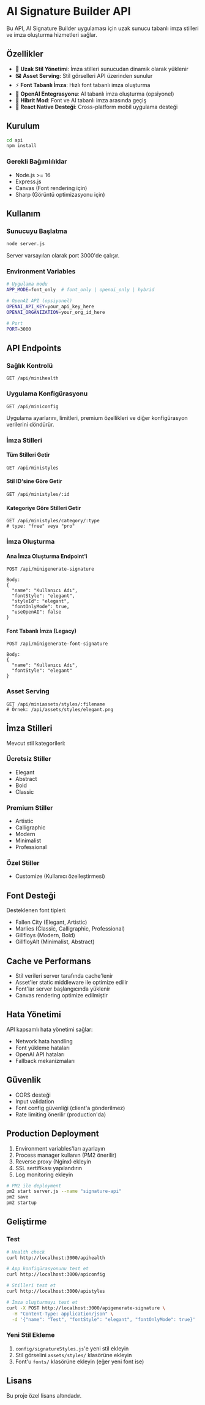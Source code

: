 # AI Signature Builder API

Bu API, AI Signature Builder uygulaması için uzak sunucu tabanlı imza stilleri ve imza oluşturma hizmetleri sağlar.

## Özellikler

- 🎨 **Uzak Stil Yönetimi**: İmza stilleri sunucudan dinamik olarak yüklenir
- 🖼️ **Asset Serving**: Stil görselleri API üzerinden sunulur
- ⚡ **Font Tabanlı İmza**: Hızlı font tabanlı imza oluşturma
- 🤖 **OpenAI Entegrasyonu**: AI tabanlı imza oluşturma (opsiyonel)
- 🎯 **Hibrit Mod**: Font ve AI tabanlı imza arasında geçiş
- 📱 **React Native Desteği**: Cross-platform mobil uygulama desteği

## Kurulum

```bash
cd api
npm install
```

### Gerekli Bağımlılıklar

- Node.js >= 16
- Express.js
- Canvas (Font rendering için)
- Sharp (Görüntü optimizasyonu için)

## Kullanım

### Sunucuyu Başlatma

```bash
node server.js
```

Server varsayılan olarak port 3000'de çalışır.

### Environment Variables

```bash
# Uygulama modu
APP_MODE=font_only  # font_only | openai_only | hybrid

# OpenAI API (opsiyonel)
OPENAI_API_KEY=your_api_key_here
OPENAI_ORGANIZATION=your_org_id_here

# Port
PORT=3000
```

## API Endpoints

### Sağlık Kontrolü
```
GET /api/minihealth
```

### Uygulama Konfigürasyonu
```
GET /api/miniconfig
```
Uygulama ayarlarını, limitleri, premium özellikleri ve diğer konfigürasyon verilerini döndürür.

### İmza Stilleri

#### Tüm Stilleri Getir
```
GET /api/ministyles
```

#### Stil ID'sine Göre Getir
```
GET /api/ministyles/:id
```

#### Kategoriye Göre Stilleri Getir
```
GET /api/ministyles/category/:type
# type: "free" veya "pro"
```

### İmza Oluşturma

#### Ana İmza Oluşturma Endpoint'i
```
POST /api/minigenerate-signature

Body:
{
  "name": "Kullanıcı Adı",
  "fontStyle": "elegant",
  "styleId": "elegant",
  "fontOnlyMode": true,
  "useOpenAI": false
}
```

#### Font Tabanlı İmza (Legacy)
```
POST /api/minigenerate-font-signature

Body:
{
  "name": "Kullanıcı Adı",
  "fontStyle": "elegant"
}
```

### Asset Serving
```
GET /api/miniassets/styles/:filename
# Örnek: /api/assets/styles/elegant.png
```

## İmza Stilleri

Mevcut stil kategorileri:

### Ücretsiz Stiller
- Elegant
- Abstract
- Bold
- Classic

### Premium Stiller
- Artistic
- Calligraphic
- Modern
- Minimalist
- Professional

### Özel Stiller
- Customize (Kullanıcı özelleştirmesi)

## Font Desteği

Desteklenen font tipleri:
- Fallen City (Elegant, Artistic)
- Marlies (Classic, Calligraphic, Professional)
- Gillfloys (Modern, Bold)
- GillfloyAlt (Minimalist, Abstract)

## Cache ve Performans

- Stil verileri server tarafında cache'lenir
- Asset'ler static middleware ile optimize edilir
- Font'lar server başlangıcında yüklenir
- Canvas rendering optimize edilmiştir

## Hata Yönetimi

API kapsamlı hata yönetimi sağlar:
- Network hata handling
- Font yükleme hataları
- OpenAI API hataları
- Fallback mekanizmaları

## Güvenlik

- CORS desteği
- Input validation
- Font config güvenliği (client'a gönderilmez)
- Rate limiting önerilir (production'da)

## Production Deployment

1. Environment variables'ları ayarlayın
2. Process manager kullanın (PM2 önerilir)
3. Reverse proxy (Nginx) ekleyin
4. SSL sertifikası yapılandırın
5. Log monitoring ekleyin

```bash
# PM2 ile deployment
pm2 start server.js --name "signature-api"
pm2 save
pm2 startup
```

## Geliştirme

### Test

```bash
# Health check
curl http://localhost:3000/apihealth

# App konfigürasyonunu test et
curl http://localhost:3000/apiconfig

# Stilleri test et
curl http://localhost:3000/apistyles

# İmza oluşturmayı test et
curl -X POST http://localhost:3000/apigenerate-signature \
  -H "Content-Type: application/json" \
  -d '{"name": "Test", "fontStyle": "elegant", "fontOnlyMode": true}'
```

### Yeni Stil Ekleme

1. `config/signatureStyles.js`'e yeni stil ekleyin
2. Stil görselini `assets/styles/` klasörüne ekleyin
3. Font'u `fonts/` klasörüne ekleyin (eğer yeni font ise)

## Lisans

Bu proje özel lisans altındadır.